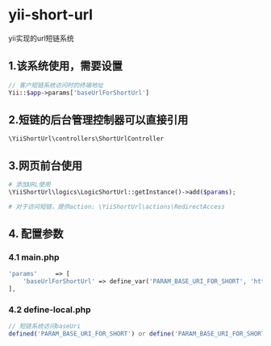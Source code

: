 # yii-short-url
yii实现的url短链系统

## 1.该系统使用，需要设置
```php
// 客户短链系统访问时的终端地址
Yii::$app->params['baseUrlForShortUrl']
```

## 2.短链的后台管理控制器可以直接引用
```text
\YiiShortUrl\controllers\ShortUrlController
```

## 3.网页前台使用
```php
# 添加URL使用
\YiiShortUrl\logics\LogicShortUrl::getInstance()->add($params);

# 对于访问短链，提供action: \YiiShortUrl\actions\RedirectAccess
```

## 4. 配置参数 
### 4.1 main.php
```php
'params'     => [
    'baseUrlForShortUrl' => define_var('PARAM_BASE_URI_FOR_SHORT', 'http://www.phpcorner.net/s'),
],
```

### 4.2 define-local.php
```php
// 短链系统访问baseUri
defined('PARAM_BASE_URI_FOR_SHORT') or define('PARAM_BASE_URI_FOR_SHORT', 'http://www.phpcorner.net/s');

```

